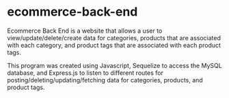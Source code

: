 # ecommerce-back-end

Ecommerce Back End is a website that allows a user to view/update/delete/create data for categories, products that are associated with each category, and product tags
that are associated with each product tags.

This program was created using Javascript, Sequelize to access the MySQL database, and Express.js to listen to different routes for posting/deleting/updating/fetching data for
categories, products, and product tags.
